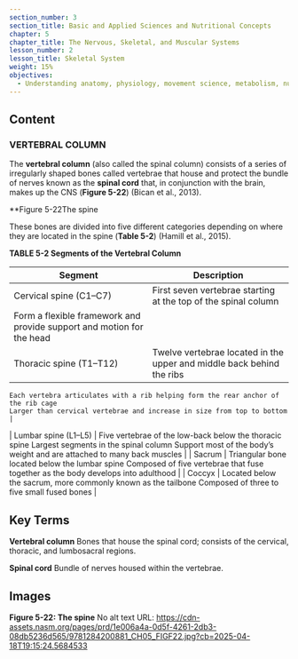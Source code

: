```yaml
---
section_number: 3
section_title: Basic and Applied Sciences and Nutritional Concepts
chapter: 5
chapter_title: The Nervous, Skeletal, and Muscular Systems
lesson_number: 2
lesson_title: Skeletal System
weight: 15%
objectives:
  - Understanding anatomy, physiology, movement science, metabolism, nutrition, and supplementation.
---
```


## Content
### VERTEBRAL COLUMN

The **vertebral column** (also called the spinal column) consists of a series of irregularly shaped bones called vertebrae that house and protect the bundle of nerves known as the **spinal cord** that, in conjunction with the brain, makes up the CNS (**Figure 5-22**) (Bican et al., 2013).

**Figure 5-22The spine

These bones are divided into five different categories depending on where they are located in the spine (**Table 5-2**) (Hamill et al., 2015).

**TABLE 5-2 Segments of the Vertebral Column**

| Segment | Description |
|---|---|
| Cervical spine (C1–C7) | First seven vertebrae starting at the top of the spinal column
	Form a flexible framework and provide support and motion for the head |
| Thoracic spine (T1–T12) | Twelve vertebrae located in the upper and middle back behind the ribs
	Each vertebra articulates with a rib helping form the rear anchor of the rib cage
	Larger than cervical vertebrae and increase in size from top to bottom |
| Lumbar spine (L1–L5) | Five vertebrae of the low-back below the thoracic spine
	Largest segments in the spinal column
	Support most of the body’s weight and are attached to many back muscles |
| Sacrum | Triangular bone located below the lumbar spine
	Composed of five vertebrae that fuse together as the body develops into adulthood |
| Coccyx | Located below the sacrum, more commonly known as the tailbone
	Composed of three to five small fused bones |

## Key Terms

**Vertebral column**
Bones that house the spinal cord; consists of the cervical, thoracic, and lumbosacral regions.

**Spinal cord**
Bundle of nerves housed within the vertebrae.

## Images

**Figure 5-22: The spine**
No alt text
URL: https://cdn-assets.nasm.org/pages/prd/1e006a4a-0d5f-4261-2db3-08db5236d565/9781284200881_CH05_FIGF22.jpg?cb=2025-04-18T19:15:24.5684533